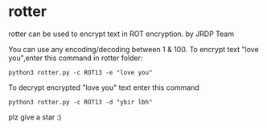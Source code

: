# rotter
rotter can be used to encrypt text in ROT encryption. by JRDP Team

You can use any encoding/decoding between 1 & 100.
To encrypt text "love you",enter this command in rotter folder:

    python3 rotter.py -c ROT13 -e "love you"

To decrypt encrypted "love you" text enter this command

    python3 rotter.py -c ROT13 -d "ybir lbh"

plz give a star :)
